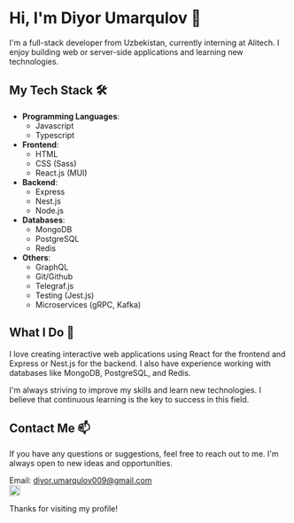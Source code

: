 # Hi, I'm Diyor Umarqulov 👋

I'm a full-stack developer from Uzbekistan, currently interning at Alitech. I enjoy building web or server-side applications and learning new technologies.

## My Tech Stack 🛠️

- **Programming Languages**:
    - Javascript
    - Typescript
- **Frontend**: 
    - HTML
    - CSS (Sass)
    - React.js (MUI)
- **Backend**: 
    - Express
    - Nest.js
    - Node.js
- **Databases**: 
    - MongoDB
    - PostgreSQL
    - Redis
- **Others**: 
    - GraphQL
    - Git/Github
    - Telegraf.js
    - Testing (Jest.js)
    - Microservices (gRPC, Kafka)

## What I Do 🚀

I love creating interactive web applications using React for the frontend and Express or Nest.js for the backend. I also have experience working with databases like MongoDB, PostgreSQL, and Redis.

I'm always striving to improve my skills and learn new technologies. I believe that continuous learning is the key to success in this field.

## Contact Me 📫

If you have any questions or suggestions, feel free to reach out to me. I'm always open to new ideas and opportunities.

Email: diyor.umarqulov009@gmail.com <br />
<a href="https://www.linkedin.com/in/diyor-umarqulov/"><img src="https://raw.githubusercontent.com/rahuldkjain/github-profile-readme-generator/master/src/images/icons/Social/linked-in-alt.svg" width="20" /></a>

Thanks for visiting my profile!

